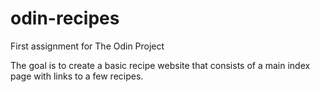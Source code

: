 # odin-recipes

First assignment for The Odin Project

The goal is to create a basic recipe website that consists of a main index page with links to a few recipes.